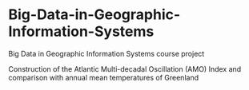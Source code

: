 # Big-Data-in-Geographic-Information-Systems
Big Data in Geographic Information Systems course project

Construction of the Atlantic Multi-decadal Oscillation (AMO) Index and comparison with annual mean temperatures of Greenland

